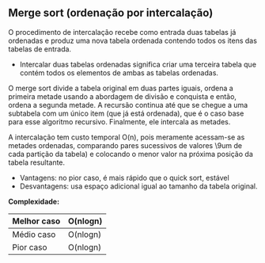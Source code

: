 ## Merge sort (ordenação por intercalação)

O procedimento de intercalação recebe como entrada duas tabelas já ordenadas e produz uma nova tabela ordenada contendo todos os itens das tabelas de entrada.

- Intercalar duas tabelas ordenadas significa criar uma terceira tabela que contém todos os elementos de ambas as tabelas ordenadas.

O merge sort divide a tabela original em duas partes iguais, ordena a primeira metade usando a abordagem de divisão e conquista e então, ordena a segunda metade. A recursão continua até que se chegue a uma subtabela com um único item (que já está ordenada), que é o caso base para esse algoritmo recursivo. Finalmente, ele intercala as metades.

A intercalação tem custo temporal O(n), pois meramente acessam-se as metades ordenadas, comparando pares sucessivos de valores \9um de cada partição da tabela) e colocando o menor valor na próxima posição da tabela resultante.

- Vantagens:  no pior caso, é mais rápido que o quick sort, estável
- Desvantagens: usa espaço adicional igual ao tamanho da tabela original.

**Complexidade:**

| Melhor caso | O(nlogn) |
| --- | --- |
| Médio caso | O(nlogn) |
| Pior caso | O(nlogn) |